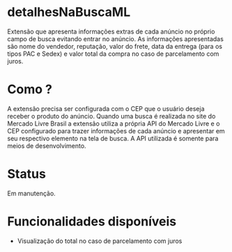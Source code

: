 # detalhesNaBuscaML
Extensão que apresenta informações extras de cada anúncio no próprio campo de busca evitando entrar no anúncio. As informações apresentadas são nome do vendedor, reputação, valor do frete, data da entrega (para os tipos PAC e Sedex) e valor total da compra no caso de parcelamento com juros.

# Como ?
A extensão precisa ser configurada com o CEP que o usuário deseja receber o produto do anúncio. Quando uma busca é realizada no site do Mercado Livre Brasil a extensão utiliza a própria API do Mercado Livre e o CEP configurado para trazer informações de cada anúncio e apresentar em seu respectivo elemento na tela de busca. A API utilizada é somente para meios de desenvolvimento.

# Status
Em manutenção.

# Funcionalidades disponíveis
* Visualização do total no caso de parcelamento com juros 


